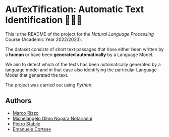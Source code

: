 # AuTexTification: Automatic Text Identification 🤖👩🏻

This is the README of the project for the _Natural Language Processing_ Course (Academic Year 2022/2023).

The dataset consists of short text passages that have either been written by a **human** or have been **generated automatically** by a Language Model.

We aim to detect which of the texts has been automatically generated by a language model and in that case also identifying the particular Language Model that generated the text.

The project was carried out using _Python_.


## Authors
- [Marco Rizzo](https://github.com/RizzoMarco)
- [Michelangelo Olmo Nogara Notarianni]()
- [Pietro Stabile]()
- [Emanuele Cortese]()
